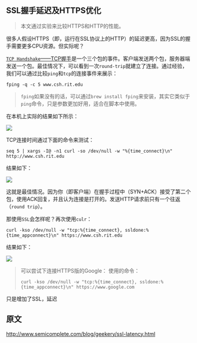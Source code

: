 SSL握手延迟及HTTPS优化----> 本文通过实验来比较HTTPS和HTTP的性能。很多人假设HTTPS（即，运行在SSL协议上的HTTP）的延迟更高，因为SSL的握手需要更多CPU资源。但实际呢？[`TCP Handshake`——TCP握手](http://www.google.com/search?q=tcp+handshake)是一个三个包的事件。客户端发送两个包，服务器端发送一个包。最佳情况下，可以看到一次`round-trip`就建立了连接。通过经验，我们可以通过比较`ping`和`tcp`的连接事件来展示：```fping -q -c 5 www.csh.rit.edu```> `fping`如果没有的话，可以通过`brew install fping`来安装，其实它类似于`ping`命令，只是参数更加好用，适合在脚本中使用。在本机上实际的结果如下所示：![](http://gtms02.alicdn.com/tps/i2/TB1qNxRFVXXXXaVXpXXV_VqVFXX-1412-284.png)TCP连接时间通过下面的命令来测试：```seq 5 | xargs -I@ -n1 curl -so /dev/null -w "%{time_connect}\n" http://www.csh.rit.edu```结果如下：![](http://gtms03.alicdn.com/tps/i3/TB1kKhTFVXXXXXZXXXXyXg1IXXX-1878-290.png)这就是最佳情况。因为你（即客户端）在握手过程中（SYN+ACK）接受了第二个包，使用ACK回复，并且认为连接是打开的。发送HTTP请求前只有一个往返（`round trip`）。那使用`SSL`会怎样呢？再次使用`culr`：```curl -kso /dev/null -w "tcp:%{time_connect}, ssldone:%{time_appconnect}\n" https://www.csh.rit.edu```结果如下：![](http://gtms03.alicdn.com/tps/i3/TB111JSFVXXXXcRXXXXeAbi1pXX-2146-120.png)> 可以尝试下连接HTTPS版的Google：> 使用的命令：> ```> curl -kso /dev/null -w "tcp:%{time_connect}, ssldone:%{time_appconnect}\n" https://www.google.com> ```只是增加了SSL，延迟## 原文<http://www.semicomplete.com/blog/geekery/ssl-latency.html>